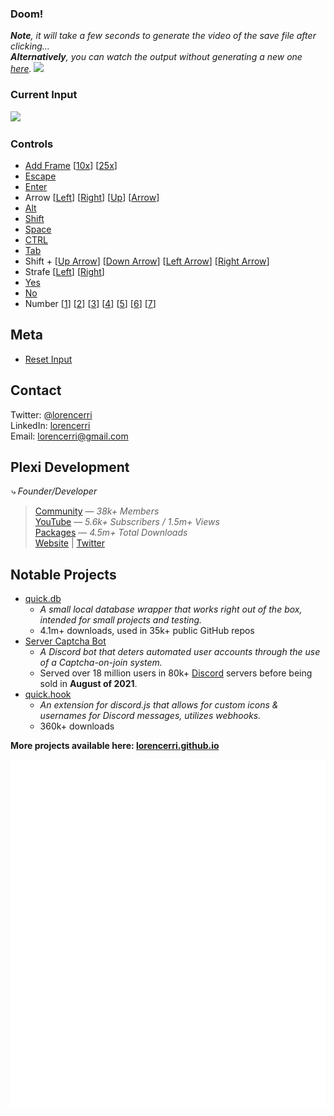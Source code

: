 ### Doom!

_**Note**, it will take a few seconds to generate the video of the save file after clicking..._<br>
_**Alternatively**, you can watch the output without generating a new one <a href="https://doom.plexidev.org/video/github.mp4">here</a>._
<a href="https://doom.plexidev.org/video/github/generate?" target="_blank">
<img src="https://github.com/lorencerri/play-doom/blob/main/static/doom-video.jpg?raw=true">
</a>

### Current Input

<img src="https://doom.plexidev.org/input/github?cf" />

### Controls

-   <a href="https://doom.plexidev.org/input/github/append?input=,&callback=https://github.com/lorencerri">Add Frame</a> [<a href="https://doom.plexidev.org/input/github/append?input=,,,,,,,,,,&callback=https://github.com/lorencerri">10x</a>] [<a href="https://doom.plexidev.org/input/github/append?input=,,,,,,,,,,,,,,,,,,,,,,,,,&callback=https://github.com/lorencerri">25x</a>]
-   <a href="https://doom.plexidev.org/input/github/append?input=x&callback=https://github.com/lorencerri">Escape</a>
-   <a href="https://doom.plexidev.org/input/github/append?input=e&callback=https://github.com/lorencerri">Enter</a>
-   Arrow [<a href="https://doom.plexidev.org/input/github/append?input=l&callback=https://github.com/lorencerri">Left</a>] [<a href="https://doom.plexidev.org/input/github/append?input=r&callback=https://github.com/lorencerri">Right</a>] [<a href="https://doom.plexidev.org/input/github/append?input=u&callback=https://github.com/lorencerri">Up</a>] [<a href="https://doom.plexidev.org/input/github/append?input=d&callback=https://github.com/lorencerri">Arrow</a>]
-   <a href="https://doom.plexidev.org/input/github/append?input=ax&callback=https://github.com/lorencerri">Alt</a>
-   <a href="https://doom.plexidev.org/input/github/append?input=s&callback=https://github.com/lorencerri">Shift</a>
-   <a href="https://doom.plexidev.org/input/github/append?input=p&callback=https://github.com/lorencerri">Space</a>
-   <a href="https://doom.plexidev.org/input/github/append?input=f&callback=https://github.com/lorencerri">CTRL</a>
-   <a href="https://doom.plexidev.org/input/github/append?input=t&callback=https://github.com/lorencerri">Tab</a>
-   Shift + [<a href="https://doom.plexidev.org/input/github/append?input=U&callback=https://github.com/lorencerri">Up Arrow</a>] [<a href="https://doom.plexidev.org/input/github/append?input=D&callback=https://github.com/lorencerri">Down Arrow</a>] [<a href="https://doom.plexidev.org/input/github/append?input=L&callback=https://github.com/lorencerri">Left Arrow</a>] [<a href="https://doom.plexidev.org/input/github/append?input=R&callback=https://github.com/lorencerri">Right Arrow</a>]
-   Strafe [<a href="https://doom.plexidev.org/input/github/append?input=<&callback=https://github.com/lorencerri">Left</a>] [<a href="https://doom.plexidev.org/input/github/append?input=>&callback=https://github.com/lorencerri">Right</a>]
-   <a href="https://doom.plexidev.org/input/github/append?input=y&callback=https://github.com/lorencerri">Yes</a>
-   <a href="https://doom.plexidev.org/input/github/append?input=n&callback=https://github.com/lorencerri">No</a>
-   Number [<a href="https://doom.plexidev.org/input/github/append?input=1&callback=https://github.com/lorencerri">1</a>] [<a href="https://doom.plexidev.org/input/github/append?input=2&callback=https://github.com/lorencerri">2</a>] [<a href="https://doom.plexidev.org/input/github/append?input=3&callback=https://github.com/lorencerri">3</a>] [<a href="https://doom.plexidev.org/input/github/append?input=4&callback=https://github.com/lorencerri">4</a>] [<a href="https://doom.plexidev.org/input/github/append?input=5&callback=https://github.com/lorencerri">5</a>] [<a href="https://doom.plexidev.org/input/github/append?input=6&callback=https://github.com/lorencerri">6</a>] [<a href="https://doom.plexidev.org/input/github/append?input=7&callback=https://github.com/lorencerri">7</a>]

## Meta
- <a href="https://doom.plexidev.org/input/github/reset/?callback=https://github.com/lorencerri">Reset Input</a>

## Contact
Twitter: [@lorencerri](https://twitter.com/lorencerri) <br>
LinkedIn: [lorencerri](https://www.linkedin.com/in/lorencerri) <br>
Email: [lorencerri@gmail.com](mailto:lorencerri@gmail.com)

## Plexi Development
*⤷ Founder/Developer*
> [Community](https://discord.gg/plexidev) — *38k+ Members* <br>
> [YouTube](https://youtube.com/c/TrueXPixels) — *5.6k+ Subscribers / 1.5m+ Views* <br>
> [Packages](https://npm-stat.com/charts.html?package=quick.db&package=quick.hook&package=quick.time&from=2017-10-17) — *4.5m+ Total Downloads* <br>
> [Website](https://plexidev.org) | [Twitter](https://twitter.com/plexidev)

## Notable Projects
- [quick.db](https://npmjs.org/quick.db)
    - *A small local database wrapper that works right out of the box, intended for small projects and testing.*
    - 4.1m+ downloads, used in 35k+ public GitHub repos
- [Server Captcha Bot](https://top.gg/bot/512333785338216465)
    - *A Discord bot that deters automated user accounts through the use of a Captcha-on-join system.*
    - Served over 18 million users in 80k+ [Discord](https://discord.gg/) servers before being sold in **August of 2021**.
- [quick.hook](https://www.npmjs.com/package/quick.hook)
    - *An extension for discord.js that allows for custom icons & usernames for Discord messages, utilizes webhooks.*
    - 360k+ downloads
    
**More projects available here: [lorencerri.github.io](https://lorencerri.github.io)**

![Metrics](https://github.com/lorencerri/lorencerri/blob/master/github-metrics.svg)
